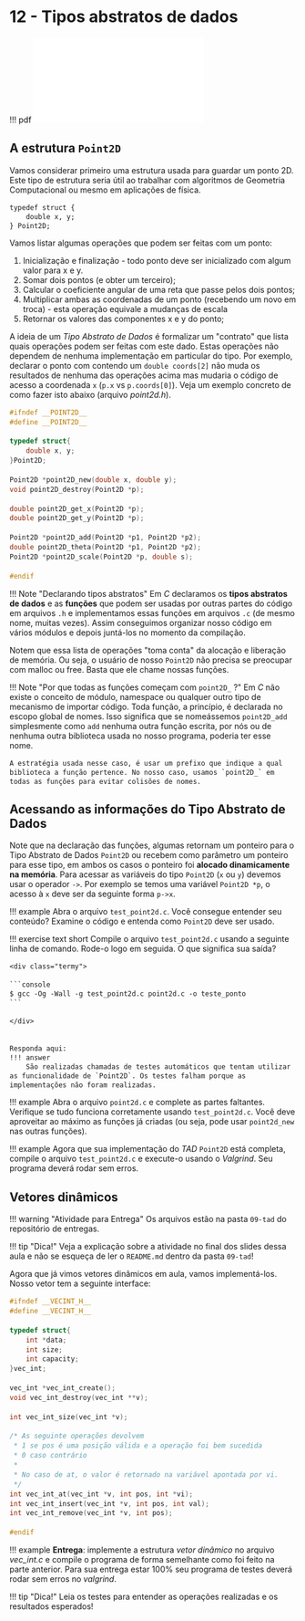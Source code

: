 # 12 - Tipos abstratos de dados

!!! pdf
    ![](slides.pdf)


## A estrutura `Point2D`

Vamos considerar primeiro uma estrutura usada para guardar um ponto 2D. Este tipo de estrutura seria útil ao trabalhar com algoritmos de Geometria Computacional ou mesmo em aplicações de física.

~~~{.C}
typedef struct {
    double x, y;
} Point2D;
~~~

Vamos listar algumas operações que podem ser feitas com um ponto:

1. Inicialização e finalização - todo ponto deve ser inicializado com algum valor para x e y.
1. Somar dois pontos (e obter um terceiro);
1. Calcular o coeficiente angular de uma reta que passe pelos dois pontos;
1. Multiplicar ambas as coordenadas de um ponto (recebendo um novo em troca) - esta operação equivale a mudanças de escala
1. Retornar os valores das componentes x e y do ponto;

A ideia de um *Tipo Abstrato de Dados* é formalizar um "contrato" que lista quais operações podem ser feitas com este dado. Estas operações não dependem de nenhuma implementação em particular do tipo. Por exemplo, declarar o ponto com contendo um `double coords[2]` não muda os resultados de nenhuma das operações acima mas mudaria o código de acesso a coordenada `x` (`p.x` vs `p.coords[0]`). Veja um exemplo concreto de como fazer isto abaixo (arquivo *point2d.h*).

```c
#ifndef __POINT2D__
#define __POINT2D__

typedef struct{
    double x, y;
}Point2D;

Point2D *point2D_new(double x, double y);
void point2D_destroy(Point2D *p);

double point2D_get_x(Point2D *p);
double point2D_get_y(Point2D *p);

Point2D *point2D_add(Point2D *p1, Point2D *p2);
double point2D_theta(Point2D *p1, Point2D *p2);
Point2D *point2D_scale(Point2D *p, double s);

#endif
```

!!! Note "Declarando tipos abstratos"
    Em *C* declaramos os **tipos abstratos de dados** e as **funções**  que podem ser usadas por outras partes do código em arquivos `.h` e implementamos essas funções em arquivos `.c` (de mesmo nome, muitas vezes). Assim conseguimos organizar nosso código em vários módulos e depois juntá-los no momento da compilação. 

Notem que essa lista de operações "toma conta" da alocação e liberação de memória. Ou seja, o usuário de nosso `Point2D` não precisa se preocupar com malloc ou free. Basta que ele chame nossas funções.

!!! Note "Por que todas as funções começam com `point2D_` ?"
    Em *C* não existe o conceito de módulo, namespace ou qualquer outro tipo de mecanismo de importar código. Toda função, a princípio, é declarada no escopo global de nomes. Isso significa que se nomeássemos `point2D_add` simplesmente como `add` nenhuma outra função escrita, por nós ou de nenhuma outra biblioteca usada no nosso programa, poderia ter esse nome.

    A estratégia usada nesse caso, é usar um prefixo que indique a qual biblioteca a função pertence. No nosso caso, usamos `point2D_` em todas as funções para evitar colisões de nomes. 
    

## Acessando as informações do Tipo Abstrato de Dados

Note que na declaração das funções, algumas retornam um ponteiro para o Tipo Abstrato de Dados `Point2D` ou recebem como parâmetro um ponteiro para esse tipo, em ambos os casos o ponteiro foi **alocado dinamicamente na memória**. Para acessar as variáveis do tipo `Point2D`  (`x` ou `y`) devemos usar o operador `->`. Por exemplo se temos uma variável `Point2D *p`, o acesso à `x` deve ser da seguinte forma `p->x`.

!!! example
    Abra o arquivo `test_point2d.c`. Você consegue entender seu conteúdo? Examine o código e entenda como `Point2D` deve ser usado.

!!! exercise text short
    Compile o arquivo `test_point2d.c` usando a seguinte linha de comando. Rode-o logo em seguida. O que significa sua saída?

    <div class="termy">

    ```console
    $ gcc -Og -Wall -g test_point2d.c point2d.c -o teste_ponto
    ```

    </div>


    Responda aqui:
    !!! answer
        São realizadas chamadas de testes automáticos que tentam utilizar as funcionalidade de `Point2D`. Os testes falham porque as implementações não foram realizadas.

!!! example
    Abra o arquivo `point2d.c` e complete as partes faltantes. Verifique se tudo funciona corretamente usando `test_point2d.c`. Você deve aproveitar ao máximo as funções já criadas (ou seja, pode usar `point2d_new` nas outras funções).

!!! example
    Agora que sua implementação do *TAD* `Point2D` está completa, compile o arquivo `test_point2d.c` e execute-o usando o *Valgrind*. Seu programa deverá rodar sem erros.

## Vetores dinâmicos

!!! warning "Atividade para Entrega"
    Os arquivos estão na pasta `09-tad` do repositório de entregas.

!!! tip "Dica!"
    Veja a explicação sobre a atividade no final dos slides dessa aula e não se esqueça de ler o `README.md` dentro da pasta `09-tad`!

Agora que já vimos vetores dinâmicos em aula, vamos implementá-los. Nosso vetor tem a seguinte interface:

```c
#ifndef __VECINT_H__
#define __VECINT_H__

typedef struct{
    int *data;
    int size;
    int capacity;
}vec_int;

vec_int *vec_int_create();
void vec_int_destroy(vec_int **v);

int vec_int_size(vec_int *v);

/* As seguinte operações devolvem
 * 1 se pos é uma posição válida e a operação foi bem sucedida
 * 0 caso contrário
 *
 * No caso de at, o valor é retornado na variável apontada por vi.
 */
int vec_int_at(vec_int *v, int pos, int *vi);
int vec_int_insert(vec_int *v, int pos, int val);
int vec_int_remove(vec_int *v, int pos);

#endif
```

!!! example
    **Entrega**: implemente a estrutura *vetor dinâmico* no arquivo *vec_int.c* e compile o programa de forma semelhante como foi feito na parte anterior. Para sua entrega estar 100% seu programa de testes deverá rodar sem erros no *valgrind*.

!!! tip "Dica!"
    Leia os testes para entender as operações realizadas e os resultados esperados!
